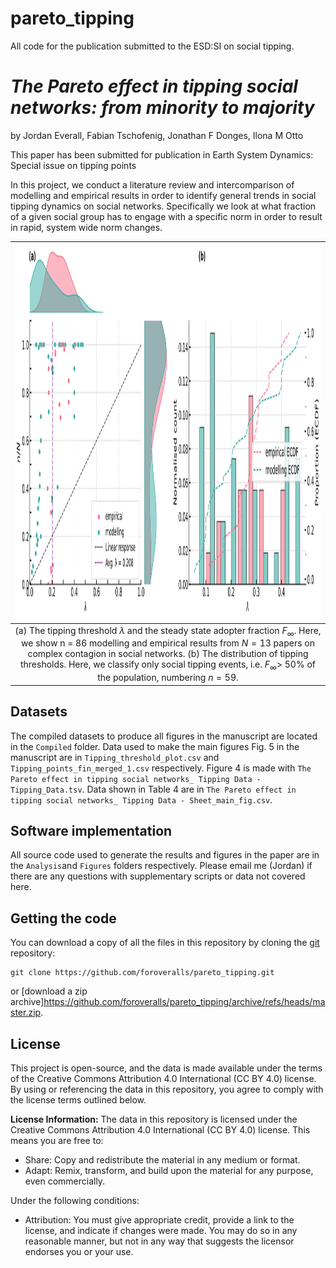# pareto_tipping
All code for the publication submitted to the ESD:SI on social tipping. 

# *The Pareto effect in tipping social networks: from minority to majority*

by
Jordan Everall,
Fabian Tschofenig,
Jonathan F Donges,
Ilona M Otto


This paper has been submitted for publication in Earth System Dynamics: Special issue on tipping points 

In this project, we conduct a literature review and intercomparison of modelling and empirical results in order to identify general trends in social tipping dynamics on social networks.
Specifically we look at what fraction of a given social group has to engage with a specific norm in order to result in rapid, system wide norm changes.

|<img src="Figures/combined_plots.svg" alt="Image Description" width="800px" height="600px" />|
|:--:| 
| (a) The tipping threshold $λ$ and the steady state adopter fraction $F_∞$. Here, we show n = 86 modelling and empirical results from $N = 13$ papers on complex contagion in social networks.  (b) The distribution of tipping thresholds. Here, we classify only social tipping events, i.e. $F_∞>$ 50% of the population, numbering $n = 59$.   |

## Datasets 
The compiled datasets to produce all figures in the manuscript are located in the `Compiled` folder.
Data used to make the main figures Fig. 5 in the manuscript are in `Tipping_threshold_plot.csv` and `Tipping_points_fin_merged_1.csv` respectively. 
Figure 4 is made with `The Pareto effect in tipping social networks_ Tipping Data - Tipping_Data.tsv`. Data shown in Table 4 are in `The Pareto effect in tipping social networks_ Tipping Data - Sheet_main_fig.csv`. 

## Software implementation

All source code used to generate the results and figures in the paper are in
the `Analysis`and `Figures` folders respectively.  Please email me (Jordan) if there are any questions with supplementary scripts or data not covered here. 

## Getting the code

You can download a copy of all the files in this repository by cloning the
[git](https://git-scm.com/) repository:

    git clone https://github.com/foroveralls/pareto_tipping.git

or [download a zip archive]https://github.com/foroveralls/pareto_tipping/archive/refs/heads/master.zip.

## License
This project is open-source, and the data is made available under the terms of the Creative Commons Attribution 4.0 International (CC BY 4.0) license. By using or referencing the data in this repository, you agree to comply with the license terms outlined below.

**License Information:**
The data in this repository is licensed under the Creative Commons Attribution 4.0 International (CC BY 4.0) license. This means you are free to:

- Share: Copy and redistribute the material in any medium or format.
- Adapt: Remix, transform, and build upon the material for any purpose, even commercially.

Under the following conditions:

- Attribution: You must give appropriate credit, provide a link to the license, and indicate if changes were made. You may do so in any reasonable manner, but not in any way that suggests the licensor endorses you or your use.

